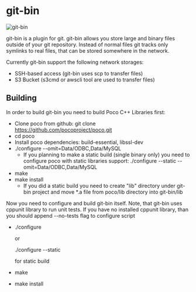 # git-bin

![git-bin](https://confluence.subutai.io//download/attachments/20709643/GP?version=1&modificationDate=1433925138295&api=v2)

git-bin is a plugin for git. git-bin allows you store large and binary files outside of your git repository. Instead of normal files git tracks only symlinks to real files, that can be stored somewhere in the network.

Currently git-bin support the following network storages:

* SSH-based access (git-bin uses scp to transfer files)
* S3 Bucket (s3cmd or awscli tool are used to transfer files)

## Building

In order to build git-bin you need to build Poco C++ Libraries first:

* Clone poco from github: git clone https://github.com/pocoproject/poco.git
* cd poco
* Install poco dependencies: build-essential, libssl-dev
* ./configure --omit=Data/ODBC,Data/MySQL
    * If you planning to make a static build (single binary only) you need to configure poco with static libraries support: ./configure --static --omit=Data/ODBC,Data/MySQL
* make
* make install 
    * If you did a static build you need to create "lib" directory under git-bin project and move *.a file from poco/lib directory into git-bin/lib

Now you need to configure and build git-bin itself. Note, that git-bin uses cppunit library to run unit tests. If you have no installed cppunit library, than you should append --no-tests flag to configure script

*  ./configure 

    or
    
    ./configure --static

    for static build
* make
* make install
